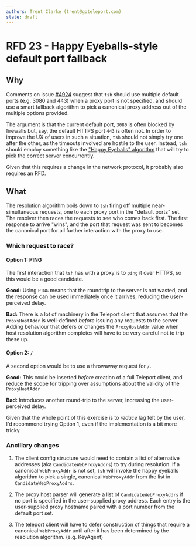 ```yaml
---
authors: Trent Clarke (trent@goteleport.com)
state: draft
---
```


# RFD 23 - Happy Eyeballs-style default port fallback

## Why

Comments on issue [#4924](https://github.com/gravitational/teleport/issues/4924) 
suggest that `tsh` should use multiple default ports (e.g. 3080 and 443) when a 
proxy port is not specified, and should use a smart fallback algorithm to pick 
a canonical proxy address out of the multiple options provided.

The argument is that the current default port, `3080` is often blocked by 
firewalls but, say, the default HTTPS port `443` is often not. In order to 
improve the UX of users in such a situation, `tsh` should not simply try one
after the other, as the timeouts involved are hostile to the user. Instead, 
`tsh` should employ something like the
["Happy Eyeballs" algorithm](https://tools.ietf.org/html/rfc6555) that will 
try to pick the correct server concurrently.

Given that this requires a change in the network protocol, it probably also 
requires an RFD.

## What

The resolution algorithm boils down to `tsh` firing off multiple near-
simultaneous requests, one to each proxy port in the "default ports" set. The
resolver then races the requests to see who comes back first. The first response
to arrive "wins", and the port that request was sent to becomes the canonical 
port for all further interaction with the proxy to use.

### Which request to race?

#### Option 1: PING
The first interaction that `tsh` has with a proxy is to `ping` it over HTTPS, 
so this would be a good candidate. 

**Good:** Using `PING` means that the roundtrip to the server is not wasted,
and the response can be used immediately once it arrives, reducing the user-
perceived delay.

**Bad:** There is a lot of machinery in the Teleport client that assumes 
that the `ProxyHostAddr` is well-defined _before_ issuing any requests to 
the server. Adding behaviour that defers or changes the `ProxyHostAddr` value 
when host resolution algorithm completes will have to be very careful not to 
trip these up.

#### Option 2: `/`
A second option would be to use a throwaway request for `/`. 

**Good:** This could be inserted _before_ creation of a full Teleport client, 
and reduce the scope for tripping over assumptions about the validity of the 
`ProxyHostAddr`

**Bad:** Introduces another round-trip to the server, increasing the user-
perceived delay.

Given that the whole point of this exercise is to _reduce_ lag felt by the 
user, I'd recommend trying Option 1, even if the implementation is a bit 
more tricky.

### Ancillary changes

1. The client config structure would need to contain a list of alternative 
   addresses (aka `CandidateWebProxyAddrs`) to try during resolution. If a 
   canonical `WebProxyAddr` is not set, `tsh` will invoke the happy eyeballs 
   algorithm to pick a single, canonical `WebProxyAddr` from the list in 
   `CandidateWebProxyAddrs`.

2. The proxy host parser will generate a list of `CandidateWebProxyAddrs`
   if no port is specified in the user-supplied proxy address. Each entry 
   is the user-supplied proxy hostname paired with a port number from the 
   default port set.

3. The teleport client will have to defer construction of things
   that require a canonical `WebProxyAddr` until after it has been 
   determined by the resolution algorithm. (e.g. KeyAgent)